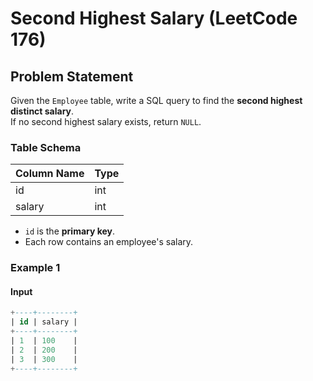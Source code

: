 # Second Highest Salary (LeetCode 176)

## Problem Statement
Given the `Employee` table, write a SQL query to find the **second highest distinct salary**.  
If no second highest salary exists, return `NULL`.

### **Table Schema**
| Column Name | Type |
|-------------|------|
| id          | int  |
| salary      | int  |

- `id` is the **primary key**.
- Each row contains an employee's salary.

### **Example 1**
#### **Input**
```sql
+----+--------+
| id | salary |
+----+--------+
| 1  | 100    |
| 2  | 200    |
| 3  | 300    |
+----+--------+
